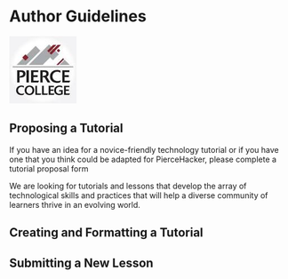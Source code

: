 # Author Guidelines
  ![Pierce_Logo](https://raw.githubusercontent.com/gjoyce42/Technical_Writing/master/Tech_Gifs/Pierce_Logo.jpeg)

## Proposing a Tutorial
If you have an idea for a novice-friendly technology tutorial or if you have one that you think could be adapted for PierceHacker, please complete a tutorial proposal form

We are looking for tutorials and lessons that develop the array of technological skills and practices that will help a diverse community of learners thrive in an evolving world.


## Creating and Formatting a Tutorial

## Submitting a New Lesson
<!--stackedit_data:
eyJoaXN0b3J5IjpbLTEyMjk3MDI2NzQsLTEyMjk3MDI2NzQsLT
c1Nzc4NTUyMywxODY0MTAyNTg3LDE5ODU1OTkzNjldfQ==
-->
